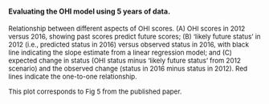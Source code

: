 #### Evaluating the OHI model using 5 years of data. 

<font size = 2>
Relationship between different aspects of OHI scores. (A) OHI scores in 2012 versus 2016, showing past scores predict future scores; (B) ‘likely future status’ in 2012 (i.e., predicted status in 2016) versus observed status in 2016, with black line indicating the slope estimate from a linear regression model; and (C) expected change in status (OHI status minus ‘likely future status’ from 2012 scenario) and the observed change (status in 2016 minus status in 2012). Red lines indicate the one-to-one relationship.

This plot corresponds to Fig 5 from the published paper.
</font>
